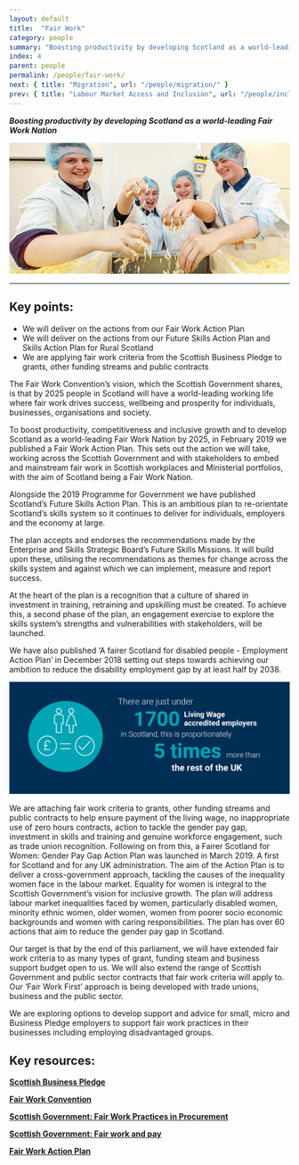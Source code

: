 ```yaml
---
layout: default
title:  "Fair Work"
category: people
summary: "Boosting productivity by developing Scotland as a world-leading Fair Work Nation"
index: 4
parent: people
permalink: /people/fair-work/
next: { title: "Migration", url: "/people/migration/" }
prev: { title: "Labour Market Access and Inclusion", url: "/people/inclusion" }
---
```

***Boosting productivity by developing Scotland as a world-leading Fair Work Nation***

![A photograph of Career Ready Interns at work in a food preparation facility](/assets/images/pageimages/People.40.jpg)  

---

## Key points:

* We will deliver on the actions from our Fair Work Action Plan
* We will deliver on the actions from our Future Skills Action Plan and Skills Action Plan for Rural Scotland
* We are applying fair work criteria from the Scottish Business Pledge to grants, other funding streams and public contracts

The Fair Work Convention’s vision, which the Scottish Government shares, is that by 2025 people in Scotland will have a world-leading working life where fair work drives success, wellbeing and prosperity for individuals, businesses, organisations and society.  

To boost productivity, competitiveness and inclusive growth and to develop Scotland as a world-leading Fair Work Nation by 2025, in February 2019 we published a Fair Work Action Plan. This sets out the action we will take, working across the Scottish Government and with stakeholders to embed and mainstream fair work in Scottish workplaces and Ministerial portfolios, with the aim of Scotland being a Fair Work Nation.  

Alongside the 2019 Programme for Government we have published Scotland’s Future Skills Action Plan. This is an ambitious plan to re-orientate Scotland’s skills system so it continues to deliver for individuals, employers and the economy at large.  

The plan accepts and endorses the recommendations made by the Enterprise and Skills Strategic Board’s Future Skills Missions. It will build upon these, utilising the recommendations as themes for change across the skills system and against which we can implement, measure and report success.  

At the heart of the plan is a recognition that a culture of shared in investment in training, retraining and upskilling must be created. To achieve this, a second phase of the plan, an engagement exercise to explore the skills system’s strengths and vulnerabilities with stakeholders, will be launched.  

We have also published ‘A fairer Scotland for disabled people - Employment Action Plan’ in December 2018 setting out steps towards achieving our ambition to reduce the disability employment gap by at least half by 2038.  

![There are just under 1700 Living Wage accredited employers in Scotland, this is proportionately 5 times more than the rest of the UK](/assets/images/infographics/People.16.jpg)

We are attaching fair work criteria to grants, other funding streams and public contracts to help ensure payment of the living wage, no inappropriate use of zero hours contracts, action to tackle the gender pay gap, investment in skills and training and genuine workforce engagement, such as trade union recognition. Following on from this, a Fairer Scotland for Women: Gender Pay Gap Action Plan was launched in March 2019.  A first for Scotland and for any UK administration. The aim of the Action Plan is to deliver a cross-government approach, tackling the causes of the inequality women face in the labour market. Equality for women is integral to the Scottish Government’s vision for inclusive growth. The plan will address labour market inequalities faced by women, particularly disabled women, minority ethnic women, older women, women from poorer socio economic backgrounds and women with caring responsibilities. The plan has over 60 actions that aim to reduce the gender pay gap in Scotland.  

Our target is that by the end of this parliament, we will have extended fair work criteria to as many types of grant, funding steam and business support budget open to us. We will also extend the range of Scottish Government and public sector contracts that fair work criteria will apply to. Our ‘Fair Work First’ approach is being developed with trade unions, business and the public sector.  

We are exploring options to develop support and advice for small, micro and Business Pledge employers to support fair work practices in their businesses including employing disadvantaged groups.  

## Key resources:

**[Scottish Business Pledge](https://scottishbusinesspledge.scot/)**  

**[Fair Work Convention](http://www.fairworkconvention.scot/)**  

**[Scottish Government: Fair Work Practices in Procurement](https://www.gov.scot/publications/fair-work-practices-in-procurement-toolkit/)**  

**[Scottish Government: Fair work and pay](https://www.gov.scot/policies/employment-support/fair-work-and-pay/)**

**[Fair Work Action Plan](/fair-work/)**
